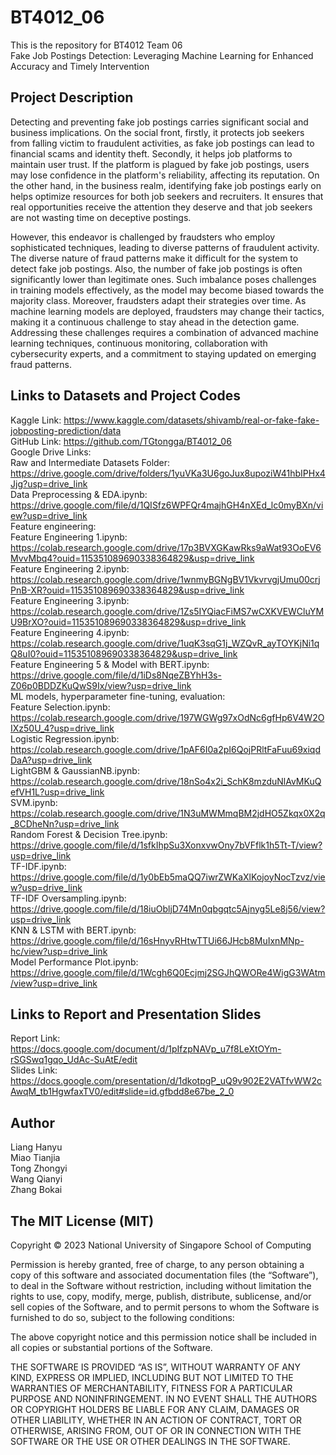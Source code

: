 # BT4012_06
This is the repository for BT4012 Team 06 <br>
Fake Job Postings Detection: Leveraging Machine Learning for Enhanced Accuracy and Timely Intervention

## Project Description
Detecting and preventing fake job postings carries significant social and business implications. On the social front, firstly, it protects job seekers from falling victim to fraudulent activities, as fake job postings can lead to financial scams and identity theft. Secondly, it helps job platforms to maintain user trust. If the platform is plagued by fake job postings, users may lose confidence in the platform's reliability, affecting its reputation. On the other hand, in the business realm, identifying fake job postings early on helps optimize resources for both job seekers and recruiters. It ensures that real opportunities receive the attention they deserve and that job seekers are not wasting time on deceptive postings.

However, this endeavor is challenged by fraudsters who employ sophisticated techniques, leading to diverse patterns of fraudulent activity. The diverse nature of fraud patterns make it difficult for the system to detect fake job postings. Also, the number of fake job postings is often significantly lower than legitimate ones. Such imbalance poses challenges in training models effectively, as the model may become biased towards the majority class. Moreover, fraudsters adapt their strategies over time. As machine learning models are deployed, fraudsters may change their tactics, making it a continuous challenge to stay ahead in the detection game. Addressing these challenges requires a combination of advanced machine learning techniques, continuous monitoring, collaboration with cybersecurity experts, and a commitment to staying updated on emerging fraud patterns.

## Links to Datasets and Project Codes
Kaggle Link: https://www.kaggle.com/datasets/shivamb/real-or-fake-fake-jobposting-prediction/data <br>
GitHub Link: https://github.com/TGtongga/BT4012_06 <br>
Google Drive Links: <br>
Raw and Intermediate Datasets Folder: https://drive.google.com/drive/folders/1yuVKa3U6goJux8upoziW41hbIPHx4Jjg?usp=drive_link <br>
Data Preprocessing & EDA.ipynb: https://drive.google.com/file/d/1QISfz6WPFQr4majhGH4nXEd_lc0myBXn/view?usp=drive_link <br>
Feature engineering: <br>
Feature Engineering 1.ipynb: https://colab.research.google.com/drive/17p3BVXGKawRks9aWat93OoEV6MvvMbq4?ouid=115351089690338364829&usp=drive_link <br>
Feature Engineering 2.ipynb: https://colab.research.google.com/drive/1wnmyBGNgBV1VkvrvgjUmu00crjPnB-XR?ouid=115351089690338364829&usp=drive_link <br>
Feature Engineering 3.ipynb: https://colab.research.google.com/drive/1Zs5IYQiacFiMS7wCXKVEWCluYMU9BrXO?ouid=115351089690338364829&usp=drive_link <br>
Feature Engineering 4.ipynb: https://colab.research.google.com/drive/1uqK3sqG1j_WZQvR_ayTOYKjNi1qQ8uI0?ouid=115351089690338364829&usp=drive_link <br>
Feature Engineering 5 & Model with BERT.ipynb: https://drive.google.com/file/d/1iDs8NqeZBYhH3s-Z06p0BDDZKuQwS9Ix/view?usp=drive_link <br>
ML models, hyperparameter fine-tuning, evaluation: <br>
Feature Selection.ipynb: https://colab.research.google.com/drive/197WGWg97xOdNc6gfHp6V4W2OIXz50U_4?usp=drive_link <br>
Logistic Regression.ipynb: https://colab.research.google.com/drive/1pAF6I0a2pI6QojPRltFaFuu69xiqdDaA?usp=drive_link <br>
LightGBM & GaussianNB.ipynb: https://colab.research.google.com/drive/18nSo4x2i_SchK8mzduNlAvMKuQefVH1L?usp=drive_link <br>
SVM.ipynb: https://colab.research.google.com/drive/1N3uMWMmqBM2jdHO5Zkqx0X2q_8CDheNn?usp=drive_link <br>
Random Forest & Decision Tree.ipynb: https://drive.google.com/file/d/1sfkIhpSu3XonxvwOny7bVFflk1h5Tt-T/view?usp=drive_link <br>
TF-IDF.ipynb: https://drive.google.com/file/d/1y0bEb5maQQ7iwrZWKaXlKojoyNocTzvz/view?usp=drive_link <br>
TF-IDF Oversampling.ipynb: https://drive.google.com/file/d/18iuObljD74Mn0qbgqtc5Ajnyg5Le8j56/view?usp=drive_link <br>
KNN & LSTM with BERT.ipynb: https://drive.google.com/file/d/16sHnyvRHtwTTUi66JHcb8MuIxnMNp-hc/view?usp=drive_link <br>
Model Performance Plot.ipynb: https://drive.google.com/file/d/1Wcgh6Q0Ecjmj2SGJhQWORe4WigG3WAtm/view?usp=drive_link <br>

## Links to Report and Presentation Slides <br>
Report Link: https://docs.google.com/document/d/1pIfzpNAVp_u7f8LeXtOYm-rSGSwq1gqo_UdAc-SuAtE/edit <br>
Slides Link: https://docs.google.com/presentation/d/1dkotpgP_uQ9v902E2VATfvWW2cAwqM_tb1HgwfaxTV0/edit#slide=id.gfbdd8e67be_2_0 <br>

## Author <br>
Liang Hanyu <br>
Miao Tianjia <br>
Tong Zhongyi <br>
Wang Qianyi <br>
Zhang Bokai <br>

## The MIT License (MIT) <br>
Copyright © 2023 National University of Singapore School of Computing <br>

Permission is hereby granted, free of charge, to any person obtaining a copy of this software and associated documentation files (the “Software”), to deal in the Software without restriction, including without limitation the rights to use, copy, modify, merge, publish, distribute, sublicense, and/or sell copies of the Software, and to permit persons to whom the Software is furnished to do so, subject to the following conditions:

The above copyright notice and this permission notice shall be included in all copies or substantial portions of the Software.

THE SOFTWARE IS PROVIDED “AS IS”, WITHOUT WARRANTY OF ANY KIND, EXPRESS OR IMPLIED, INCLUDING BUT NOT LIMITED TO THE WARRANTIES OF MERCHANTABILITY, FITNESS FOR A PARTICULAR PURPOSE AND NONINFRINGEMENT. IN NO EVENT SHALL THE AUTHORS OR COPYRIGHT HOLDERS BE LIABLE FOR ANY CLAIM, DAMAGES OR OTHER LIABILITY, WHETHER IN AN ACTION OF CONTRACT, TORT OR OTHERWISE, ARISING FROM, OUT OF OR IN CONNECTION WITH THE SOFTWARE OR THE USE OR OTHER DEALINGS IN THE SOFTWARE.

